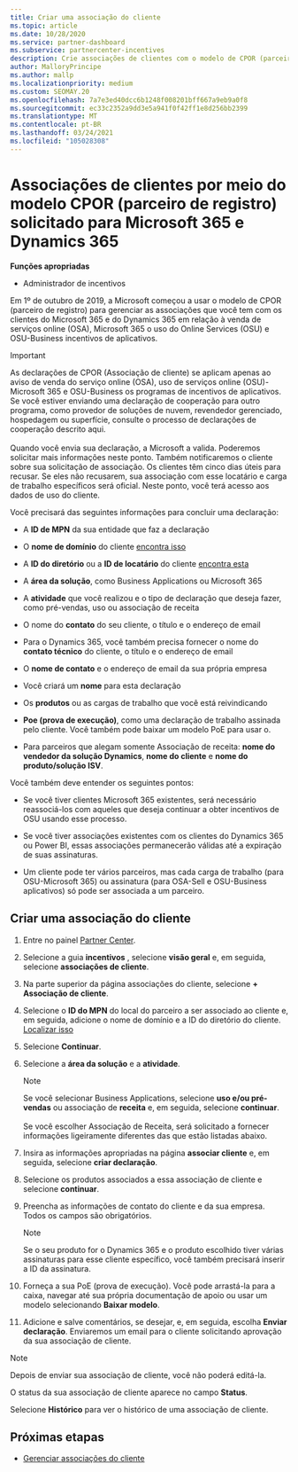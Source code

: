 ```yaml
---
title: Criar uma associação do cliente
ms.topic: article
ms.date: 10/28/2020
ms.service: partner-dashboard
ms.subservice: partnercenter-incentives
description: Crie associações de clientes com o modelo de CPOR (parceiro de registro) de reivindicação. Ajuda a gerenciar vendas, uso e incentivos para os clientes Microsoft 365 & Dynamics 365.
author: MalloryPrincipe
ms.author: mallp
ms.localizationpriority: medium
ms.custom: SEOMAY.20
ms.openlocfilehash: 7a7e3ed40dcc6b1248f008201bff667a9eb9a0f8
ms.sourcegitcommit: ec33c2352a9dd3e5a941f0f42ff1e8d256bb2399
ms.translationtype: MT
ms.contentlocale: pt-BR
ms.lasthandoff: 03/24/2021
ms.locfileid: "105028308"
---
```

# <a name="customer-associations-via-the-claimed-partner-of-record-cpor-model-for-microsoft-365-and-dynamics-365"></a>Associações de clientes por meio do modelo CPOR (parceiro de registro) solicitado para Microsoft 365 e Dynamics 365


**Funções apropriadas**

- Administrador de incentivos

Em 1º de outubro de 2019, a Microsoft começou a usar o modelo de CPOR (parceiro de registro) para gerenciar as associações que você tem com os clientes do Microsoft 365 e do Dynamics 365 em relação à venda de serviços online (OSA), Microsoft 365 o uso do Online Services (OSU) e OSU-Business incentivos de aplicativos.

>[!Important]
> As declarações de CPOR (Associação de cliente) se aplicam apenas ao aviso de venda do serviço online (OSA), uso de serviços online (OSU)-Microsoft 365 e OSU-Business os programas de incentivos de aplicativos. Se você estiver enviando uma declaração de cooperação para outro programa, como provedor de soluções de nuvem, revendedor gerenciado, hospedagem ou superfície, consulte o processo de declarações de cooperação descrito aqui. <br><br>Quando você envia sua declaração, a Microsoft a valida. Poderemos solicitar mais informações neste ponto. Também notificaremos o cliente sobre sua solicitação de associação. Os clientes têm cinco dias úteis para recusar. Se eles não recusarem, sua associação com esse locatário e carga de trabalho específicos será oficial. Neste ponto, você terá acesso aos dados de uso do cliente. 

Você precisará das seguintes informações para concluir uma declaração:

- A **ID de MPN** da sua entidade que faz a declaração

- O **nome de domínio** do cliente [encontra isso](find-ids-and-domain-names.md)

- A **ID do diretório** ou a **ID de locatário** do cliente [encontra esta](find-ids-and-domain-names.md)

- A **área da solução**, como Business Applications ou Microsoft 365

- A **atividade** que você realizou e o tipo de declaração que deseja fazer, como pré-vendas, uso ou associação de receita

- O nome do **contato** do seu cliente, o título e o endereço de email

- Para o Dynamics 365, você também precisa fornecer o nome do **contato técnico** do cliente, o título e o endereço de email

- O **nome de contato** e o endereço de email da sua própria empresa

- Você criará um **nome** para esta declaração

- Os **produtos** ou as cargas de trabalho que você está reivindicando

- **Poe (prova de execução)**, como uma declaração de trabalho assinada pelo cliente. Você também pode baixar um modelo PoE para usar o.

- Para parceiros que alegam somente Associação de receita: **nome do vendedor da solução Dynamics**, **nome do cliente** e **nome do produto/solução ISV**. 

Você também deve entender os seguintes pontos:

- Se você tiver clientes Microsoft 365 existentes, será necessário reassociá-los com aqueles que deseja continuar a obter incentivos de OSU usando esse processo.

- Se você tiver associações existentes com os clientes do Dynamics 365 ou Power BI, essas associações permanecerão válidas até a expiração de suas assinaturas.

- Um cliente pode ter vários parceiros, mas cada carga de trabalho (para OSU-Microsoft 365) ou assinatura (para OSA-Sell e OSU-Business aplicativos) só pode ser associada a um parceiro.

## <a name="create-a-customer-association"></a>Criar uma associação do cliente

1. Entre no painel [Partner Center](https://partner.microsoft.com/dashboard/).

2. Selecione a guia **incentivos** , selecione **visão geral** e, em seguida, selecione **associações de cliente**.

3. Na parte superior da página associações do cliente, selecione **+ Associação de cliente**.

4. Selecione o **ID do MPN** do local do parceiro a ser associado ao cliente e, em seguida, adicione o nome de domínio e a ID do diretório do cliente. [Localizar isso](find-ids-and-domain-names.md)

5. Selecione **Continuar**.

6. Selecione a **área da solução** e a **atividade**. 

   >[!Note]
   >
   >Se você selecionar Business Applications, selecione **uso e/ou pré-vendas** ou associação de **receita** e, em seguida, selecione **continuar**. 
   <br><br>Se você escolher Associação de Receita, será solicitado a fornecer informações ligeiramente diferentes das que estão listadas abaixo.

7. Insira as informações apropriadas na página **associar cliente** e, em seguida, selecione **criar declaração**.

8. Selecione os produtos associados a essa associação de cliente e selecione **continuar**.

9. Preencha as informações de contato do cliente e da sua empresa. Todos os campos são obrigatórios. 

   >[!NOTE]
   >Se o seu produto for o Dynamics 365 e o produto escolhido tiver várias assinaturas para esse cliente específico, você também precisará inserir a ID da assinatura.

10. Forneça a sua PoE (prova de execução). Você pode arrastá-la para a caixa, navegar até sua própria documentação de apoio ou usar um modelo selecionando **Baixar modelo**. 

11. Adicione e salve comentários, se desejar, e, em seguida, escolha **Enviar declaração**. Enviaremos um email para o cliente solicitando aprovação da sua associação de cliente.

   >[!NOTE]
   >Depois de enviar sua associação de cliente, você não poderá editá-la.

O status da sua associação de cliente aparece no campo **Status**.

Selecione **Histórico** para ver o histórico de uma associação de cliente.

## <a name="next-steps"></a>Próximas etapas

- [Gerenciar associações do cliente](incentives-manage-customer-associations.md)